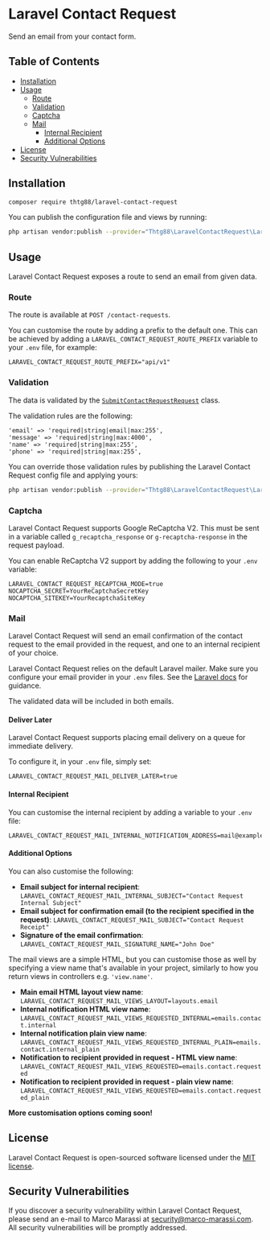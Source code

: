 # Laravel Contact Request

Send an email from your contact form.

## Table of Contents

* [Installation](#installation)
* [Usage](#usage)
    * [Route](#route)
    * [Validation](#validation)
    * [Captcha](#captcha)
    * [Mail](#mail)
        * [Internal Recipient](#internal-recipient)
        * [Additional Options](#additional-options)
* [License](#license)
* [Security Vulnerabilities](#security-vulnerabilities)

## Installation

``` bash
composer require thtg88/laravel-contact-request
```

You can publish the configuration file and views by running:
```bash
php artisan vendor:publish --provider="Thtg88\LaravelContactRequest\LaravelContactRequestServiceProvider"
```

## Usage

Laravel Contact Request exposes a route to send an email from given data.

### Route

The route is available at `POST /contact-requests`.

You can customise the route by adding a prefix to the default one. This can be achieved by adding a `LARAVEL_CONTACT_REQUEST_ROUTE_PREFIX` variable to your `.env` file, for example:
```
LARAVEL_CONTACT_REQUEST_ROUTE_PREFIX="api/v1"
```

### Validation

The data is validated by the [`SubmitContactRequestRequest`](src/Http/Requests/SubmitContactRequestRequest) class.

The validation rules are the following:
```
'email' => 'required|string|email|max:255',
'message' => 'required|string|max:4000',
'name' => 'required|string|max:255',
'phone' => 'required|string|max:255',
```

You can override those validation rules by publishing the Laravel Contact Request config file and applying yours:
```bash
php artisan vendor:publish --provider="Thtg88\LaravelContactRequest\LaravelContactRequestServiceProvider" --tag="laravel-contact-request-config"
```

### Captcha

Laravel Contact Request supports Google ReCaptcha V2. This must be sent in a variable called `g_recaptcha_response` or `g-recaptcha-response` in the request payload.

You can enable ReCaptcha V2 support by adding the following to your `.env` variable:
```
LARAVEL_CONTACT_REQUEST_RECAPTCHA_MODE=true
NOCAPTCHA_SECRET=YourReCaptchaSecretKey
NOCAPTCHA_SITEKEY=YourRecaptchaSiteKey
```

### Mail

Laravel Contact Request will send an email confirmation of the contact request to the email provided in the request, and one to an internal recipient of your choice.

Laravel Contact Request relies on the default Laravel mailer. Make sure you configure your email provider in your `.env` files. See the [Laravel docs](https://laravel.com/docs/7.x/mail) for guidance.

The validated data will be included in both emails.

#### Deliver Later

Laravel Contact Request supports placing email delivery on a queue for immediate delivery.

To configure it, in your `.env` file, simply set:
```
LARAVEL_CONTACT_REQUEST_MAIL_DELIVER_LATER=true
```

#### Internal Recipient

You can customise the internal recipient by adding a variable to your `.env` file:
```
LARAVEL_CONTACT_REQUEST_MAIL_INTERNAL_NOTIFICATION_ADDRESS=mail@example.com
```

#### Additional Options

You can also customise the following:
- **Email subject for internal recipient**: `LARAVEL_CONTACT_REQUEST_MAIL_INTERNAL_SUBJECT="Contact Request Internal Subject"`
- **Email subject for confirmation email (to the recipient specified in the request)**: `LARAVEL_CONTACT_REQUEST_MAIL_SUBJECT="Contact Request Receipt"`
- **Signature of the email confirmation**: `LARAVEL_CONTACT_REQUEST_MAIL_SIGNATURE_NAME="John Doe"`

The mail views are a simple HTML, but you can customise those as well by specifying a view name that's available in your project, similarly to how you return views in controllers e.g. `'view.name'`.

- **Main email HTML layout view name**: `LARAVEL_CONTACT_REQUEST_MAIL_VIEWS_LAYOUT=layouts.email`
- **Internal notification HTML view name**: `LARAVEL_CONTACT_REQUEST_MAIL_VIEWS_REQUESTED_INTERNAL=emails.contact.internal`
- **Internal notification plain view name**: `LARAVEL_CONTACT_REQUEST_MAIL_VIEWS_REQUESTED_INTERNAL_PLAIN=emails.contact.internal_plain`
- **Notification to recipient provided in request - HTML view name**: `LARAVEL_CONTACT_REQUEST_MAIL_VIEWS_REQUESTED=emails.contact.requested`
- **Notification to recipient provided in request - plain view name**: `LARAVEL_CONTACT_REQUEST_MAIL_VIEWS_REQUESTED=emails.contact.requested_plain`

**More customisation options coming soon!**

## License

Laravel Contact Request is open-sourced software licensed under the [MIT license](https://opensource.org/licenses/MIT).

## Security Vulnerabilities

If you discover a security vulnerability within Laravel Contact Request, please send an e-mail to Marco Marassi at security@marco-marassi.com. All security vulnerabilities will be promptly addressed.
